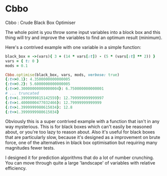 # Cbbo

Cbbo : Crude Black Box Optimiser

The whole point is you throw some input variables into a block box and this
thing will try and improve the variables to find an optimum result (minimum).

Here's a contrived example with one variable in a simple function:

```ruby
black_box = ->(vars){ 3 + (14 * vars[:t]) - (5 * (vars[:t] ** 2)) }
vars = { t: 0 }
mods = 0.1

Cbbo.optimise(black_box, vars, mods, verbose: true)
{:t=>0.1}: 4.3500000000000005
{:t=>0.2}: 5.6000000000000005
{:t=>0.30000000000000004}: 6.750000000000001
# ... truncated
{:t=>1.3999999815142559}: 12.799999999999997
{:t=>1.4000000477032466}: 12.79999999999999
{:t=>1.3999999980615034}: 12.8
{:t=>1.3999999980615034}
```

Obviously this is a super contrived example with a function that isn't
in any way mysterious. This is for black boxes which can't easily be reasoned
about, or you're too lazy to reason about. Also it's useful for black boxes that
are particularly slow, because it's designed as a improvement on brute force,
one of the alternatives in black box optimisation but requiring many magnitudes
fewer tests.

I designed it for prediction algorithms that do a lot of number crunching. You
can move through quite a large 'landscape' of variables with relative efficiency.
